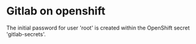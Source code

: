 # Gitlab on openshift

The initial password for user 'root' is created within
the OpenShift secret 'gitlab-secrets'.
